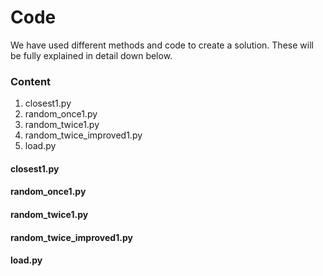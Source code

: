 # Code
We have used different methods and code to create a solution. These will be fully explained in detail down below.

### Content
1. closest1.py
2. random_once1.py
3. random_twice1.py
4. random_twice_improved1.py
5. load.py


#### closest1.py


#### random_once1.py


#### random_twice1.py


#### random_twice_improved1.py


#### load.py